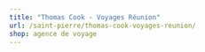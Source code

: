 ```yaml
---
title: "Thomas Cook - Voyages Réunion"
url: /saint-pierre/thomas-cook-voyages-reunion/
shop: agence de voyage
---
```

